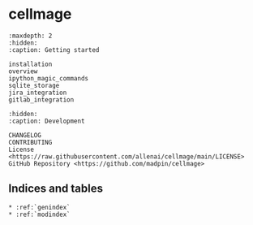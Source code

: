# **cellmage**

```{toctree}
:maxdepth: 2
:hidden:
:caption: Getting started

installation
overview
ipython_magic_commands
sqlite_storage
jira_integration
gitlab_integration
```

```{toctree}
:hidden:
:caption: Development

CHANGELOG
CONTRIBUTING
License <https://raw.githubusercontent.com/allenai/cellmage/main/LICENSE>
GitHub Repository <https://github.com/madpin/cellmage>
```

## Indices and tables

```{eval-rst}
* :ref:`genindex`
* :ref:`modindex`
```
